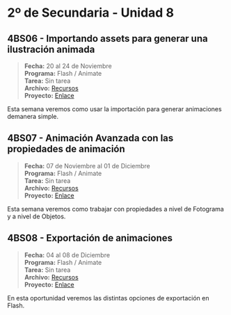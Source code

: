 # 2º de Secundaria - Unidad 8

## 4BS06 -  Importando assets para generar una ilustración animada

> **Fecha:** 20 al 24 de Noviembre<br> **Programa:** Flash / Animate<br> **Tarea:** Sin tarea<br> **Archivo:** [Recursos](https://app.box.com/s/oyak0bxbumv0jxncq4k3xmmdo9bjtq3t)<br> **Proyecto:** [Enlace](https://www.canva.com/design/DAFx6MyvHW4/9AMozs-TpQhJ35VkZnTA4Q/view?utm_content=DAFx6MyvHW4&utm_campaign=designshare&utm_medium=link&utm_source=editor)

Esta semana veremos como usar la importación para generar animaciones demanera simple.

## 4BS07 -  Animación Avanzada con las propiedades de animación

> **Fecha:** 07 de Noviembre al 01 de Diciembre<br> **Programa:** Flash / Animate<br> **Tarea:** Sin tarea<br> **Archivo:** [Recursos](https://app.box.com/s/oyak0bxbumv0jxncq4k3xmmdo9bjtq3t)<br> **Proyecto:** [Enlace](https://www.canva.com/design/DAFx6MyvHW4/9AMozs-TpQhJ35VkZnTA4Q/view?utm_content=DAFx6MyvHW4&utm_campaign=designshare&utm_medium=link&utm_source=editor)

Esta semana veremos como trabajar con propiedades a nivel de Fotograma y a nivel de Objetos.

<div class="currentTheme">

## 4BS08 -  Exportación de animaciones

> **Fecha:** 04 al 08 de Diciembre<br> **Programa:** Flash / Animate<br> **Tarea:** Sin tarea<br> **Archivo:** [Recursos](https://app.box.com/s/oyak0bxbumv0jxncq4k3xmmdo9bjtq3t)<br> **Proyecto:** [Enlace](https://www.canva.com/design/DAFx6MyvHW4/9AMozs-TpQhJ35VkZnTA4Q/view?utm_content=DAFx6MyvHW4&utm_campaign=designshare&utm_medium=link&utm_source=editor)

En esta oportunidad veremos las distintas opciones de exportación en Flash.

</div>